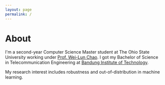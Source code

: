 ```yaml
---
layout: page
permalink: /
---
```

# About

I'm a second-year Computer Science Master student at The Ohio State University working under [Prof. Wei-Lun Chao][wei-lun-chao]. I got my Bachelor of Science in Telecommunication Engineering at [Bandung Institute of Technology][itb].

My research interest includes robustness and out-of-distribution in machine learning. 


[wei-lun-chao]: <https://sites.google.com/view/wei-lun-harry-chao/home>
[itb]: <https://www.itb.ac.id/about-itb>
[jekyll-organization]: https://github.com/jekyll